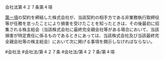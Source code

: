 会社法第４２７条第４項

[第一項](会社法＿＿＿＿第４２７条第１項)の契約を締結した株式会社が、当該契約の相手方である非業務執行取締役等が任務を怠ったことにより損害を受けたことを知ったときは、その後最初に招集される株主総会（当該株式会社に最終完全親会社等がある場合において、当該損害が特定責任に係るものであるときにあっては、当該株式会社及び当該最終完全親会社等の株主総会）において次に掲げる事項を開示しなければならない。

#会社法
#会社法/第４２７条
#会社法/第４２７条/第４項
